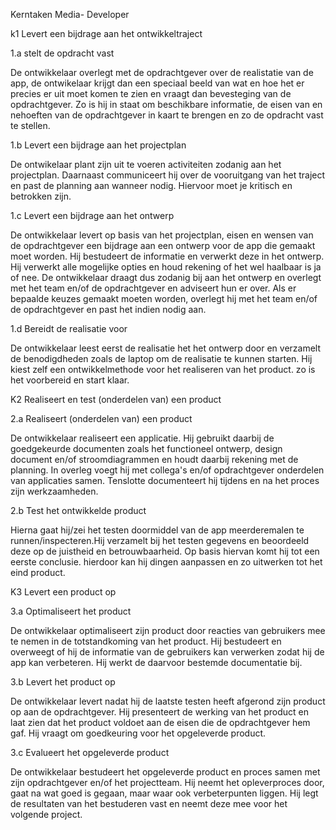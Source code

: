 Kerntaken Media- Developer

k1 Levert een bijdrage aan het ontwikkeltraject

1.a stelt de opdracht vast

De ontwikkelaar overlegt met de opdrachtgever over de realistatie van de app, de ontwikelaar krijgt dan een speciaal beeld van wat en hoe het er precies er uit moet komen te zien en vraagt dan bevesteging van de opdrachtgever. Zo is hij in staat om beschikbare informatie, de eisen van en nehoeften van de opdrachtgever in kaart te brengen en zo de opdracht vast te stellen.

1.b Levert een bijdrage aan het projectplan

De ontwikelaar plant zijn uit te voeren activiteiten zodanig aan het projectplan. Daarnaast communiceert hij over de vooruitgang van het traject en past de planning aan wanneer nodig. Hiervoor moet je kritisch en betrokken zijn.

1.c Levert een bijdrage aan het ontwerp

De ontwikkelaar levert op basis van het projectplan, eisen en wensen van de opdrachtgever een bijdrage aan een ontwerp voor de app die gemaakt moet worden. Hij bestudeert de informatie en verwerkt deze in het ontwerp. Hij verwerkt alle mogelijke opties en houd rekening of het wel haalbaar is ja of nee. De ontwikkelaar draagt dus zodanig bij aan het ontwerp en overlegt met het team en/of de opdrachtgever en adviseert hun er over. Als er bepaalde keuzes gemaakt moeten worden, overlegt hij met het team en/of de opdrachtgever en past het indien nodig aan.

1.d Bereidt de realisatie voor

De ontwikkelaar leest eerst de realisatie het het ontwerp door en verzamelt de benodigdheden zoals de laptop om de realisatie te kunnen
starten. Hij kiest zelf een ontwikkelmethode voor het realiseren van het product. zo is het voorbereid en start klaar.

K2 Realiseert en test (onderdelen van) een product

2.a Realiseert (onderdelen van) een product

De ontwikkelaar realiseert een applicatie. Hij gebruikt daarbij de
goedgekeurde documenten zoals het functioneel ontwerp, design document en/of stroomdiagrammen en houdt daarbij rekening met de planning.
In overleg voegt hij met collega's en/of opdrachtgever onderdelen van applicaties samen. Tenslotte documenteert hij tijdens en na het proces zijn werkzaamheden.

2.b Test het ontwikkelde product

Hierna gaat hij/zei het testen doormiddel van de app meerderemalen te runnen/inspecteren.Hij verzamelt bij het testen gegevens en beoordeeld deze op de juistheid en betrouwbaarheid. Op basis hiervan komt
hij tot een eerste conclusie. hierdoor kan hij dingen aanpassen en zo uitwerken tot het eind product.

K3 Levert een product op

3.a Optimaliseert het product

De ontwikkelaar optimaliseert zijn product door reacties van gebruikers mee te nemen in de totstandkoming van
het product. Hij bestudeert en overweegt of hij de informatie van de gebruikers kan verwerken zodat hij de app kan verbeteren. Hij werkt de daarvoor bestemde documentatie bij.

3.b Levert het product op

De ontwikkelaar levert nadat hij de laatste testen heeft afgerond zijn product op aan de opdrachtgever. Hij presenteert de werking van het product en laat zien dat het product voldoet aan de eisen die de opdrachtgever hem gaf. Hij vraagt om goedkeuring voor het opgeleverde product.

3.c Evalueert het opgeleverde product

De ontwikkelaar bestudeert het opgeleverde product en proces samen met zijn opdrachtgever en/of
het projectteam. Hij neemt het opleverproces door, gaat na wat goed is gegaan, maar waar ook verbeterpunten
liggen. Hij legt de resultaten van het bestuderen vast en neemt deze mee voor het volgende project.